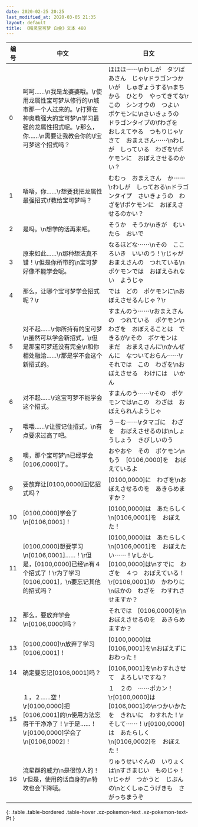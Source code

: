 ```yaml
---
date: 2020-02-25 20:25
last_modified_at: 2020-03-05 21:35
layout: default
title: 《精灵宝可梦 白金》文本 480
---
```

| 编号 | 中文 | 日文 |
| ---- | ---- | ---- |
| 0 | 呵呵……\n我是龙婆婆哦。\r使用龙属性宝可梦从修行的\n城市那一个人过来的。\r打算在神奥教强大的宝可梦\n学习最强的龙属性招式呢。\r那么，你……\n需要让我教会你的\f宝可梦这个招式吗？ | ほほほ⋯⋯\nわしが　タツばあさん　じゃ\rドラゴンつかいが　しゅぎょうする\nまちから　ひとり　やってきてな\rこの　シンオウの　つよい　ポケモンに\nさいきょうの　ドラゴンタイプの\fわざを　おしえてやる　つもりじゃ\rさて　おまえさん⋯⋯\nわしが　しっている　わざを\fポケモンに　おぼえさせるのかい？ |
| 1 | 唔唔，你……\r想要我把龙属性最强招式\f教给宝可梦吗？ | むむっ　おまえさん　か⋯⋯\rわしが　しっておる\nドラゴンタイプ　さいきょうの　わざを\fポケモンに　おぼえさせるのかい？ |
| 2 | 是吗。\n想学的话再来吧。 | そうか　そうか\nきが　むいたら　おいで |
| 3 | 原来如此……\n那种想法真不错！\r但是你所带的\n宝可梦好像不能学会呢。 | なるほどな⋯⋯\nその　こころいき　いいのう！\rじゃが　おまえさんの　つれている\nポケモンでは　おぼえられない　ようじゃ |
| 4 | 那么，让哪个宝可梦学会招式呢？\r | では　どの　ポケモンに\nおぼえさせるんじゃ？\r |
| 5 | 对不起……\r你所持有的宝可梦\n虽然可以学会新招式，\r但是那宝可梦还没有完全\n和你相处融洽……\r那是学不会这个新招式的。 | すまんのう⋯⋯\rおまえさんの　つれている　ポケモン\nわざを　おぼえることは　できるが\rその　ポケモンは　まだ　おまえさんに\nかんぜんに　なついておらん⋯⋯\rそれでは　この　わざを\nおぼえさせる　わけには　いかん |
| 6 | 对不起……\r这宝可梦不能学会这个招式。 | すまんのう⋯⋯\rその　ポケモンでは\nこの　わざは　おぼえられんようじゃ |
| 7 | 喂喂……\r让蛋记住招式，\n有点要求过高了吧。 | う－む⋯⋯\rタマゴに　わざを　おぼえさせるのは\nしょうしょう　きびしいのう |
| 8 | 噢，那个宝可梦\n已经学会[0106,0000]了。 | おやおや　その　ポケモン\nもう　[0106,0000]を　おぼえているよ |
| 9 | 要放弃让[0100,0000]回忆招式吗？ | [0100,0000]に　わざを\nおぼえさせるのを　あきらめますか？ |
| 10 | [0100,0000]学会了\n[0106,0001]！ | [0100,0000]は　あたらしく\n[0106,0001]を　おぼえた！ |
| 11 | [0100,0000]想要学习\n[0106,0001]……！\r但是，[0100,0000]已经\n有４个招式了！\r为了学习[0106,0001]，\n要忘记其他的招式吗？ | [0100,0000]は　あたらしく\n[0106,0001]を　おぼえたい⋯⋯！\rしかし　[0100,0000]は\nすでに　わざを　４つ　おぼえている！\r[0106,0001]の　かわりに\nほかの　わざを　わすれさせますか？ |
| 12 | 那么，要放弃学会\n[0106,0000]吗？ | それでは　[0106,0000]を\nおぼえさせるのを　あきらめますか？ |
| 13 | [0100,0000]\n放弃了学习[0106,0001]！ | [0100,0000]は　[0106,0001]を\nおぼえずに　おわった！ |
| 14 | 确定要忘记[0106,0001]吗？ | [0106,0001]を\nわすれさせて　よろしいですね？ |
| 15 | １，２……空！\r[0100,0000]把[0106,0001]的\n使用方法忘得干干净净了！\r于是……！\r[0100,0000]学会了\n[0106,0002]！ | １　２の　⋯⋯ポカン！\r[0100,0000]は　[0106,0001]の\nつかいかたを　きれいに　わすれた！\rそして⋯⋯！\r[0100,0000]は　あたらしく\n[0106,0002]を　おぼえた！ |
| 16 | 流星群的威力\n是很惊人的！\r但是，使用的话自身的\n特攻也会下降哦。 | りゅうせいぐんの　いりょくは\nすさまじい　ものじゃ！\rじゃが　つかうと　じぶんの\nとくしゅこうげきも　さがっちまうぞ |
{: .table .table-bordered .table-hover .xz-pokemon-text .xz-pokemon-text-Pt }